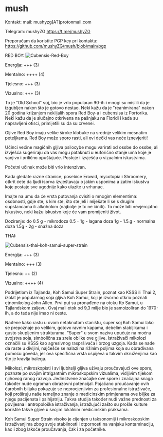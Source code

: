 # mush
Kontakt: 
mail: mushyzg[AT]protonmail.com

Telegram: mushyZG https://t.me/mushyZG

Preporučam da koristite PGP key pri kontaktu:
https://github.com/mushyZG/mush/blob/main/pgp


RED BOY:
![Cubensis-Red-Boy](https://user-images.githubusercontent.com/100863440/160341249-d0bf2d00-d664-4ebc-848d-bd0bdb55a98d.jpg)

Energíja: +++ (3)

Mentalno: ++++ (4)

Tjelesno: +++ (3)

Vizualno: +++ (3)

To je "Old School" soj, bio je vrlo popularan 90-ih i mnogi su mislili da je izgubljen nakon što je gotovo nestao. Neki kažu da je "reanimirana" nakon 20 godina križanjem neklijalih spora Red Boy-a i cubensisa iz Portorika. Neki kažu da je slučajno otkrivena na pašnjaku na Floridi i kada su napravljeni otisci, primijetili su da su crvenei.

Gljive Red Boy imaju velike široke klobuke na srednje velikim mesnatim peteljkama. Red Boy može sporo rasti, ali ovi dečki vas neće iznevjeriti!

Učinci većine magičnih gljiva psilocybe mogu varirati od osobe do osobe, ali izvješća sugeriraju da vas mogu potaknuti u euforično stanje uma koje je sanjivo i prilično opuštajuće. Postoje i izvješća o vizualnim iskustvima.

Početni učinak može biti vrlo intenzivan.

Kada gledate razne stranice, posebice Erowid, mycotopia i Shroomery, otkrit ćete da ljudi isprva izvještavaju o jakim usponima a zatim iskustvu koje postaje sve ugodnije kako ulazite u vrhunac.

Imajte na umu da će vrsta putovanja ovisiti o mnogim elementima: osobnosti, gdje ste, s kim ste, što ste jeli i miješate li se s drugim supstancama ili alkoholom (najbolje je to ne činiti). To može biti nevjerojatno iskustvo, neki kažu iskustvo koje će vam promijeniti život.

Doziranje:
do 0.5 g - mikrodoza
0.5 - 1g - lagana doza
1g - 1.5.g - normalna doza
1.5g - 2g - snažna doza

THAI:

![Cubensis-thai-koh-samui-super-strain](https://user-images.githubusercontent.com/100863440/160341128-7b593674-d219-4476-8868-ae8931934b85.jpg)

Energíja: +++ (3)

Mentalno: +++ (3)

Tjelesno: ++ (2)

Vizualno: ++++ (4)


Podrijetlom iz Tajlanda, Koh Samui Super Strain, poznat kao KSSS ili Thai 2, izolat je popularnog soja gljiva Koh Samui, koji je izvorno otkrio poznati etnomikolog John Allen. Prvi put su pronađene na otoku Ko Samui, u Tajlandskom zaljevu. Ovaj mali otok od 9,3 milje bio je samoizoliran do 1970-ih, a do tada nije imao ni ceste.

Nađene kako rastu u ovom netaknutom staništu, super soj Koh Samui lako se prepoznaje po velikim, gotovo ravnim kapama, debelim stabljikama i gusto skupljenim strukturama. "Super" u svom nazivu upućuje na moćna svojstva soja, simbolična za zrele oblike ove gljive. Istraživači mikolozi označili su KSSS kao agresivnog raspršivača i brzog uzgoja. Kada se nađe da raste u divljini, najčešće se nalazi na rižinim poljima koja su obrađivana pomoću goveda, jer ova specifična vrsta uspijeva u takvim okruženjima kao što je kravlja balega.

Mikolozi, mikroskopisti i svi ljubitelji gljiva uživaju proučavajući ove spore, poznate po svojim intrigantnim mikroskopskim vizualima, vidljivim tijekom njihovog ranog razvoja. Jedinstvene značajke ove spore i značajna snaga također nude ogroman obrazovni potencijal. Pojačano proučavanje ovih čarobnih biljaka pokazuje se neprocjenjivim za profesionalne istraživače, koji proširuju naše temeljno znanje o medicinskim primjenama ove biljke za njegu pacijenata i psihijatriju. Takva studija također nudi važne prednosti za povijesna i antropološka istraživanja, istražujući zašto su prošle kulture koristile takve gljive u svojim lokalnim medicinskim praksama.

Koh Samui Super Strain visoko je cijenjen u taksonomiji i mikroskopskim istraživanjima zbog svoje stabilnosti i otpornosti na vanjsku kontaminaciju, kao i zbog lakoće proučavanja, čak i za početnike.
